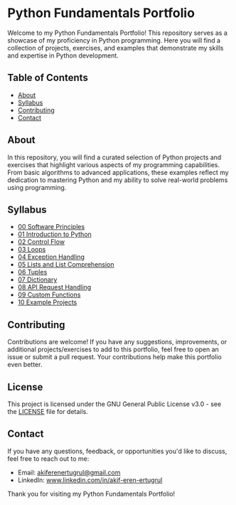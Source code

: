 # Python Fundamentals Portfolio

Welcome to my Python Fundamentals Portfolio! This repository serves as a showcase of my proficiency in Python programming. Here you will find a collection of projects, exercises, and examples that demonstrate my skills and expertise in Python development.


## Table of Contents

- [About](#about)
- [Syllabus](#syllabus)
- [Contributing](#contributing)
- [Contact](#contact)


## About

In this repository, you will find a curated selection of Python projects and exercises that highlight various aspects of my programming capabilities. From basic algorithms to advanced applications, these examples reflect my dedication to mastering Python and my ability to solve real-world problems using programming.


## Syllabus

- [00 Software Principles](00_Software_Principles)
- [01 Introduction to Python](01_Introduction)
- [02 Control Flow](02_Control_Flow)
- [03 Loops](03_Loops)
- [04 Exception Handling](04_Exception_Handling)
- [05 Lists and List Comprehension](05_Lists_and_List_Comprehension)
- [06 Tuples](06_Tuples)
- [07 Dictionary](07_Dictionary)
- [08 API Request Handling](08_API_Request_Handling)
- [09 Custom Functions](09_Custom_Functions)
- [10 Example Projects](10_Example_Projects)

## Contributing

Contributions are welcome! If you have any suggestions, improvements, or additional projects/exercises to add to this portfolio, feel free to open an issue or submit a pull request. Your contributions help make this portfolio even better.


## License

This project is licensed under the GNU General Public License v3.0 - see the [LICENSE](LICENSE) file for details.


## Contact

If you have any questions, feedback, or opportunities you'd like to discuss, feel free to reach out to me:

- Email: akiferenertugrul@gmail.com
- LinkedIn: www.linkedin.com/in/akif-eren-ertugrul

Thank you for visiting my Python Fundamentals Portfolio!
